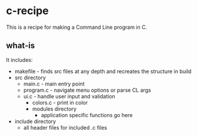 # c-recipe
This is a recipe for making a Command Line program in C.

## what-is
It includes:
* makefile - finds src files at any depth and recreates the structure in build  
* src directory  
   * main.c - main entry point  
   * program.c - navigate menu options or parse CL args  
   * ui.c - handle user input and validation  
        * colors.c - print in color  
        * modules directory  
            * application specific functions go here  
* include directory  
  * all header files for included .c files  

